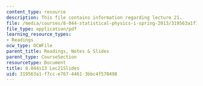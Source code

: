 ```yaml
---
content_type: resource
description: This file contains information regarding lecture 21.
file: /media/courses/8-044-statistical-physics-i-spring-2013/319563a1f7cce76744613bbc4f570498_MIT8_044S13_L21.pdf
file_type: application/pdf
learning_resource_types:
- Readings
ocw_type: OCWFile
parent_title: Readings, Notes & Slides
parent_type: CourseSection
resourcetype: Document
title: 8.044s13 Lec21Slides
uid: 319563a1-f7cc-e767-4461-3bbc4f570498
---
```

